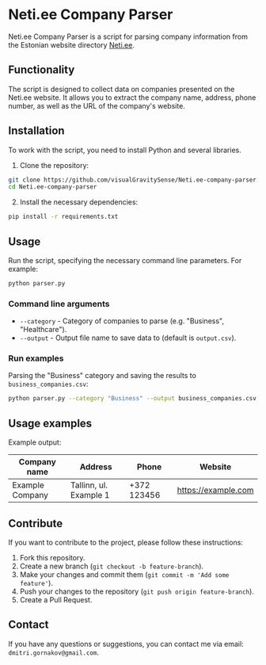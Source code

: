 # Neti.ee Company Parser

Neti.ee Company Parser is a script for parsing company information from the Estonian website directory [Neti.ee](https://www.neti.ee/).

## Functionality

The script is designed to collect data on companies presented on the Neti.ee website. It allows you to extract the company name, address, phone number, as well as the URL of the company's website.

## Installation

To work with the script, you need to install Python and several libraries.

1. Clone the repository:
```bash
git clone https://github.com/visualGravitySense/Neti.ee-company-parser.git
cd Neti.ee-company-parser
```

2. Install the necessary dependencies:
```bash
pip install -r requirements.txt
```

## Usage

Run the script, specifying the necessary command line parameters. For example:

```bash
python parser.py
```

### Command line arguments

- `--category` - Category of companies to parse (e.g. "Business", "Healthcare").
- `--output` - Output file name to save data to (default is `output.csv`).

### Run examples

Parsing the "Business" category and saving the results to `business_companies.csv`:

```bash
python parser.py --category "Business" --output business_companies.csv
```

## Usage examples

Example output:

| Company name | Address | Phone | Website |
|-------------------|--------------------|-------------|-----------------------|
| Example Company | Tallinn, ul. Example 1 | +372 123456 | https://example.com |

## Contribute

If you want to contribute to the project, please follow these instructions:

1. Fork this repository.
2. Create a new branch (`git checkout -b feature-branch`).
3. Make your changes and commit them (`git commit -m 'Add some feature'`).
4. Push your changes to the repository (`git push origin feature-branch`).
5. Create a Pull Request.

## Contact

If you have any questions or suggestions, you can contact me via email: `dmitri.gornakov@gmail.com`.
